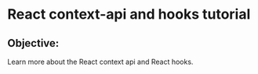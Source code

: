 # React context-api and hooks tutorial

## Objective:

Learn more about the React context api and React hooks.
